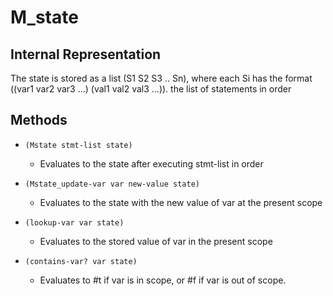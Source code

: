 M_state
============

## Internal Representation
The state is stored as a list (S1 S2 S3 .. Sn), where each Si has the format ((var1 var2 var3 ...) (val1 val2 val3 ...)). the list of statements in order

## Methods

* `(Mstate stmt-list state)`
    + Evaluates to the state after executing stmt-list in order

* `(Mstate_update-var var new-value state)`
	+ Evaluates to the state with the new value of var at the present scope

* `(lookup-var var state)`
	+ Evaluates to the stored value of var in the present scope 

* `(contains-var? var state)`
	+ Evaluates to #t if var is in scope, or #f if var is out of scope.
